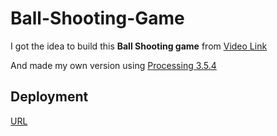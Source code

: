 # Ball-Shooting-Game


I got the idea to build this **Ball Shooting game** from [Video Link](https://youtu.be/eI9idPTT0c4) 

And made my own version using [Processing 3.5.4](https://processing.org)


## Deployment

[URL](https://krunal9220.github.io/Ball-Shooting-Game/)
